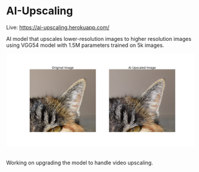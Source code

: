 # AI-Upscaling

Live: https://ai-upscaling.herokuapp.com/

AI model that upscales lower-resolution images to higher resolution images using VGG54 model with 1.5M parameters trained on 5k images.
<br>
<p align = "center">
<img src ="https://github.com/tarunh9/AI-Upscaling/blob/master/demo/demo_git.png">
</p>
<br>
Working on upgrading the model to handle video upscaling.

